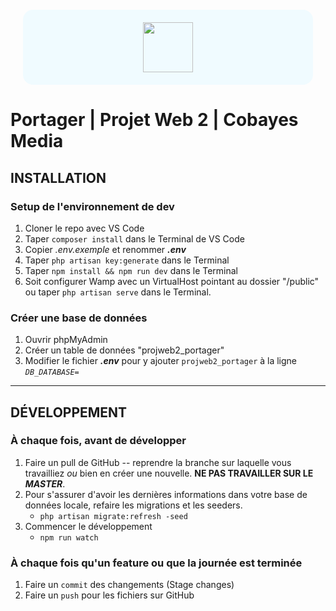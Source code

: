 <div style="text-align: center; background-color: #F0FBFF; border-radius: 16px; margin: 20px;">
    <img src="https://nicholasgratton.com/img/portager_noir_100px.png" style="height: 80px; text-align: center; margin: 20px;">
</div>

# **Portager** | Projet Web 2 | Cobayes Media

## **INSTALLATION**

### Setup de l'environnement de dev

1. Cloner le repo avec VS Code
2. Taper `composer install` dans le Terminal de VS Code
3. Copier *.env.exemple* et renommer ***.env***
4. Taper `php artisan key:generate` dans le Terminal
5. Taper `npm install && npm run dev` dans le Terminal
6. Soit configurer Wamp avec un VirtualHost pointant au dossier "/public" ou taper `php artisan serve` dans le Terminal.

### Créer une base de données

1. Ouvrir phpMyAdmin
2. Créer un table de données "projweb2_portager"
3. Modifier le fichier ***.env*** pour y ajouter `projweb2_portager` à la ligne *`DB_DATABASE=`*

---

## **DÉVELOPPEMENT**

### À chaque fois, avant de développer

1. Faire un pull de GitHub -- reprendre la branche sur laquelle vous travailliez *ou* bien en créer une nouvelle. **NE PAS TRAVAILLER SUR LE *MASTER***.
2. Pour s'assurer d'avoir les dernières informations dans votre base de données locale, refaire les migrations et les seeders.
    - `php artisan migrate:refresh -seed`
3. Commencer le développement
    - `npm run watch`

### À chaque fois qu'un feature ou que la journée est terminée

1. Faire un `commit` des changements (Stage changes)
2. Faire un `push` pour les fichiers sur GitHub
